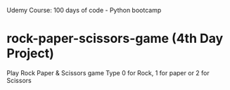 Udemy Course: 100 days of code - Python bootcamp

# rock-paper-scissors-game (4th Day Project)

Play Rock Paper &amp; Scissors game
Type 0 for Rock, 1 for paper or 2 for Scissors
